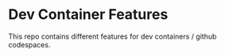 # Dev Container Features

This repo contains different features for dev containers / github codespaces.
